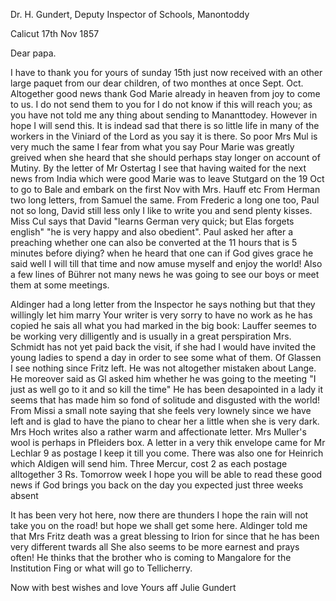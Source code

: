 Dr. H. Gundert, Deputy Inspector of Schools, Manontoddy

 Calicut 17th Nov 1857

Dear papa.

I have to thank you for yours of sunday 15th just now received with an other large paquet from our dear children, of two monthes at once Sept. Oct. Altogether good news thank God Marie already in heaven from joy to come to us. I do not send them to you for I do not know if this will reach you; as you have not told me any thing about sending to Mananttodey. However in hope I will send this. It is indead sad that there is so little life in many of the workers in the Viniard of the Lord as you say it is there. So poor Mrs Mul is very much the same I fear from what you say Pour Marie was greatly greived when she heard that she should perhaps stay longer on account of Mutiny. By the letter of Mr Ostertag I see that having waited for the next news from India which were good Marie was to leave Stutgard on the 19 Oct to go to Bale and embark on the first Nov with Mrs. Hauff etc From Herman two long letters, from Samuel the same. From Frederic a long one too, Paul not so long, David still less only I like to write you and send plenty kisses. Miss Cul says that David "learns German very quick; but Elas forgets english" "he is very happy and also obedient". Paul asked her after a preaching whether one can also be converted at the 11 hours that is 5 minutes before diying? when he heard that one can if God gives grace he said well I will till that time and now amuse myself and enjoy the world! Also a few lines of Bührer not many news he was going to see our boys or meet them at some meetings.

Aldinger had a long letter from the Inspector he says nothing but that they willingly let him marry Your writer is very sorry to have no work as he has copied he sais all what you had marked in the big book: Lauffer seemes to be working very dilligently and is usually in a great perspiration Mrs. Schmidt has not yet paid back the visit, if she had I would have invited the young ladies to spend a day in order to see some what of them. Of Glassen I see nothing since Fritz left. He was not altogether mistaken about Lange. He moreover said as Gl asked him whether he was going to the meeting "I just as well go to it and so kill the time" He has been desapointed in a lady it seems that has made him so fond of solitude and disgusted with the world! From Missi a small note saying that she feels very lownely since we have left and is glad to have the piano to chear her a little when she is very dark. Mrs Hoch writes also a rather warm and affectionate letter. 
Mrs Muller's wool is perhaps in Pfleiders box. A letter in a very thik envelope came for Mr Lechlar 9 as postage I keep it till you come. There was also one for Heinrich which Aldigen will send him. Three Mercur, cost 2 as each postage alltogether 3 Rs. Tomorrow week I hope you will be able to read these good news if God brings you back on the day you expected just three weeks absent

It has been very hot here, now there are thunders I hope the rain will not take you on the road! but hope we shall get some here. Aldinger told me that Mrs Fritz death was a great blessing to Irion for since that he has been very different twards all She also seems to be more earnest and prays often! He thinks that the brother who is coming to Mangalore for the Institution Fing or what will go to Tellicherry.

Now with best wishes and love
 Yours aff
 Julie Gundert

